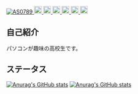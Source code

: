 <p align="left"> 
  <a href="https://github.com/AS0789/AS0789/">
    <img src="https://komarev.com/ghpvc/?username=AS0789" alt="AS0789" />
  </a>
  <a href="http://twitter.com/ASTwi2nd">
    <img height="20" src="https://img.shields.io/twitter/follow/ASTwi2nd?label=%E3%83%95%E3%82%A9%E3%83%AD%E3%83%AF%E3%83%BC&logo=twitter&style=flat" />
  </a>
  <a href="https://github.com/AS0789">
    <img height="20" src="https://img.shields.io/github/followers/AS0789?label=%E3%83%95%E3%82%A9%E3%83%AD%E3%83%AF%E3%83%BC&logo=github&style=flat" />
  </a>
  <a href="https://www.reddit.com/user/ArsenicInteger">
    <img height="20" src="https://img.shields.io/reddit/user-karma/combined/ArsenicInteger?label=%E3%83%95%E3%82%A9%E3%83%AD%E3%83%AF%E3%83%BC&logo=reddit&style=flat" />
  </a>
  <a href="https://www.twitch.tv/arsenicinteger">
    <img height="20" src="https://img.shields.io/twitch/status/arsenicinteger?label=%E3%82%B9%E3%83%86%E3%83%BC%E3%82%BF%E3%82%B9&logo=twitch&style=flat" />
  </a>
  <a href="http://qiita.com/AS0789">
    <img height="20" src="https://qiita-badge.apiapi.app/s/AS0789/posts.svg" />
  </a>
  <//qiita.com/AS0789">
    <img height="20" src="https://qiita-badge.apiapi.app/s/AS0789/contributions.svg" />
  </a>
</p>

## 自己紹介
パソコンが趣味の高校生です。

## ステータス
[![Anurag's GitHub stats](https://github-readme-stats.vercel.app/api?username=AS0789&show_icons=true&theme=tokyonight)](https://github.com/anuraghazra/github-readme-stats)
[![Anurag's GitHub stats](https://github-readme-stats.vercel.app/api/top-langs/?username=as0789&show_icons=true&theme=tokyonight)](https://github.com/anuraghazra/github-readme-stats)
